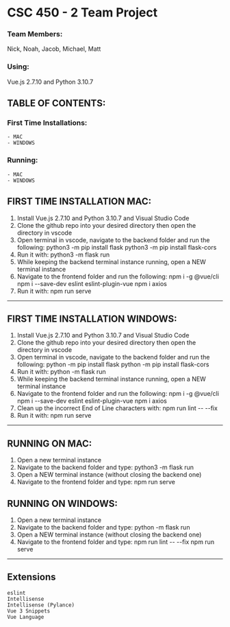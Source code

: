 CSC 450 - 2 Team Project
===
### Team Members:  
Nick, Noah, Jacob, Michael, Matt
### Using:  
Vue.js 2.7.10 and Python 3.10.7

## TABLE OF CONTENTS:  

### First Time Installations:
    - MAC
    - WINDOWS
### Running:
    - MAC
    - WINDOWS
        
## FIRST TIME INSTALLATION MAC:
1. Install Vue.js 2.7.10 and Python 3.10.7 and Visual Studio Code
2. Clone the github repo into your desired directory then open the directory in vscode
3. Open terminal in vscode, navigate to the backend folder and run the following:
    python3 -m pip install flask
    python3 -m pip install flask-cors
4. Run it with:
    python3 -m flask run
6. While keeping the backend terminal instance running, open a NEW terminal instance
7. Navigate to the frontend folder and run the following:
    npm i -g @vue/cli
    npm i --save-dev eslint eslint-plugin-vue
    npm i axios
7. Run it with:
    npm run serve

---

## FIRST TIME INSTALLATION WINDOWS:
1. Install Vue.js 2.7.10 and Python 3.10.7 and Visual Studio Code
2. Clone the github repo into your desired directory then open the directory in vscode
3. Open terminal in vscode, navigate to the backend folder and run the following:
    python -m pip install flask
    python -m pip install flask-cors
4. Run it with:
    python -m flask run
5. While keeping the backend terminal instance running, open a NEW terminal instance
6. Navigate to the frontend folder and run the following:
    npm i -g @vue/cli
    npm i --save-dev eslint eslint-plugin-vue
    npm i axios
7. Clean up the incorrect End of Line characters with:
    npm run lint -- --fix
8. Run it with:
    npm run serve

---

## RUNNING ON MAC:
1. Open a new terminal instance
2. Navigate to the backend folder and type:
    python3 -m flask run
3. Open a NEW terminal instance (without closing the backend one)
4. Navigate to the frontend folder and type:
    npm run serve

## RUNNING ON WINDOWS:
1. Open a new terminal instance
2. Navigate to the backend folder and type:
    python -m flask run
3. Open a NEW terminal instance (without closing the backend one)
4. Navigate to the frontend folder and type:
    npm run lint -- --fix
    npm run serve

---

## Extensions
    eslint
    Intellisense
    Intellisense (Pylance)
    Vue 3 Snippets
    Vue Language





